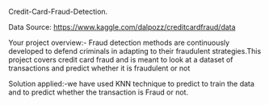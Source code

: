Credit-Card-Fraud-Detection.

Data Source: https://www.kaggle.com/dalpozz/creditcardfraud/data


Your project overview:- Fraud detection methods are continuously developed to defend criminals in adapting to their fraudulent strategies.This project covers credit card fraud and is meant to look at a dataset of transactions and predict whether it is fraudulent or not

Solution applied:-we have used KNN technique to predict to train the data and to predict whether the transaction is Fraud or not. 
